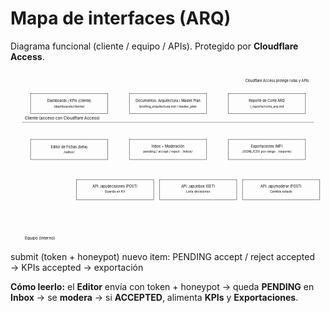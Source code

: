 # Mapa de interfaces (ARQ)

Diagrama funcional (cliente / equipo / APIs). Protegido por **Cloudflare Access**.

<div role="img" aria-label="Flujo: Editor envía a API decisiones (pending) → Inbox modera → KPIs/Exportaciones">
<svg viewBox="0 0 1100 600" width="100%" height="auto" xmlns="http://www.w3.org/2000/svg">
  <!-- Separadores -->
  <line x1="40" y1="180" x2="1060" y2="180" stroke="#444" stroke-width="1"/>
  <text x="50" y="170" font-size="14">Cliente (acceso con Cloudflare Access)</text>
  <text x="50" y="590" font-size="14">Equipo (interno)</text>
  <text x="820" y="40" font-size="12">Cloudflare Access protege rutas y APIs</text>

  <!-- Cajas cliente -->
  <rect x="70"  y="80"  width="270" height="70" fill="none" stroke="#000"/>
  <text x="205" y="110" font-size="12" text-anchor="middle">Dashboards / KPIs (cliente)</text>
  <text x="205" y="128" font-size="11" text-anchor="middle">/dashboards/cliente/</text>

  <rect x="415" y="80"  width="270" height="70" fill="none" stroke="#000"/>
  <text x="550" y="110" font-size="12" text-anchor="middle">Documentos: Arquitectura / Master Plan</text>
  <text x="550" y="128" font-size="11" text-anchor="middle">briefing_arquitectura.md / master_plan</text>

  <rect x="760" y="80"  width="270" height="70" fill="none" stroke="#000"/>
  <text x="895" y="110" font-size="12" text-anchor="middle">Reporte de Corte ARQ</text>
  <text x="895" y="128" font-size="11" text-anchor="middle">/_reports/corte_arq.md</text>

  <!-- Cajas equipo -->
  <rect x="70"  y="240" width="270" height="70" fill="none" stroke="#000"/>
  <text x="205" y="270" font-size="12" text-anchor="middle">Editor de Fichas (beta)</text>
  <text x="205" y="288" font-size="11" text-anchor="middle">/editor/</text>

  <rect x="415" y="240" width="270" height="70" fill="none" stroke="#000"/>
  <text x="550" y="268" font-size="12" text-anchor="middle">Inbox + Moderación</text>
  <text x="550" y="286" font-size="11" text-anchor="middle">pending / accept / reject · /inbox/</text>

  <rect x="760" y="240" width="270" height="70" fill="none" stroke="#000"/>
  <text x="895" y="268" font-size="12" text-anchor="middle">Exportaciones (MF)</text>
  <text x="895" y="286" font-size="11" text-anchor="middle">JSONL/CSV por rango · /exports/</text>

  <!-- APIs -->
  <rect x="230" y="380" width="270" height="70" fill="none" stroke="#000"/>
  <text x="365" y="408" font-size="12" text-anchor="middle">API: /api/decisiones (POST)</text>
  <text x="365" y="426" font-size="11" text-anchor="middle">Guarda en KV</text>

  <rect x="520" y="380" width="270" height="70" fill="none" stroke="#000"/>
  <text x="655" y="408" font-size="12" text-anchor="middle">API: /api/inbox (GET)</text>
  <text x="655" y="426" font-size="11" text-anchor="middle">Lista decisiones</text>

  <rect x="810" y="380" width="270" height="70" fill="none" stroke="#000"/>
  <text x="945" y="408" font-size="12" text-anchor="middle">API: /api/moderar (POST)</text>
  <text x="945" y="426" font-size="11" text-anchor="middle">Cambia estado</text>

  <!-- Flechas -->
  <defs><marker id="arr" markerWidth="8" markerHeight="8" refX="6" refY="4" orient="auto"><path d="M0,0 L8,4 L0,8 z"/></marker></defs>
  <!-- Editor -> decisiones -->
  <line x1="250" y1="310" x2="300" y2="380" stroke="#6a5" stroke-width="2" marker-end="url(#arr)"/>
  <text x="240" y="345" font-size="11">submit (token + honeypot)</text>
  <!-- decisiones -> Inbox -->
  <line x1="400" y1="380" x2="520" y2="310" stroke="#6a5" stroke-width="2" marker-end="url(#arr)"/>
  <text x="455" y="345" font-size="11">nuevo item: PENDING</text>
  <!-- Inbox -> moderar -->
  <line x1="680" y1="310" x2="930" y2="380" stroke="#a84" stroke-width="2" marker-end="url(#arr)"/>
  <text x="805" y="340" font-size="11">accept / reject</text>
  <!-- moderar -> Inbox -->
  <line x1="930" y1="380" x2="680" y2="310" stroke="#a84" stroke-width="0.01" marker-end="url(#arr)"/>
  <!-- Inbox -> KPIs -->
  <line x1="550" y1="240" x2="205" y2="150" stroke="#48a" stroke-width="2" marker-end="url(#arr)"/>
  <text x="330" y="200" font-size="11">accepted → KPIs</text>
  <!-- Inbox -> Exportaciones -->
  <line x1="680" y1="275" x2="760" y2="275" stroke="#48a" stroke-width="2" marker-end="url(#arr)"/>
  <text x="720" y="265" font-size="11">accepted → exportación</text>
</svg>
</div>

**Cómo leerlo:** el **Editor** envía con token + honeypot → queda **PENDING** en **Inbox** → se **modera** → si **ACCEPTED**, alimenta **KPIs** y **Exportaciones**.
